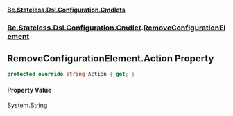 #### [Be.Stateless.Dsl.Configuration.Cmdlets](README.md 'README')
### [Be.Stateless.Dsl.Configuration.Cmdlet](Be.Stateless.Dsl.Configuration.Cmdlet.md 'Be.Stateless.Dsl.Configuration.Cmdlet').[RemoveConfigurationElement](RemoveConfigurationElement.md 'Be.Stateless.Dsl.Configuration.Cmdlet.RemoveConfigurationElement')

## RemoveConfigurationElement.Action Property

```csharp
protected override string Action { get; }
```

#### Property Value
[System.String](https://docs.microsoft.com/en-us/dotnet/api/System.String 'System.String')